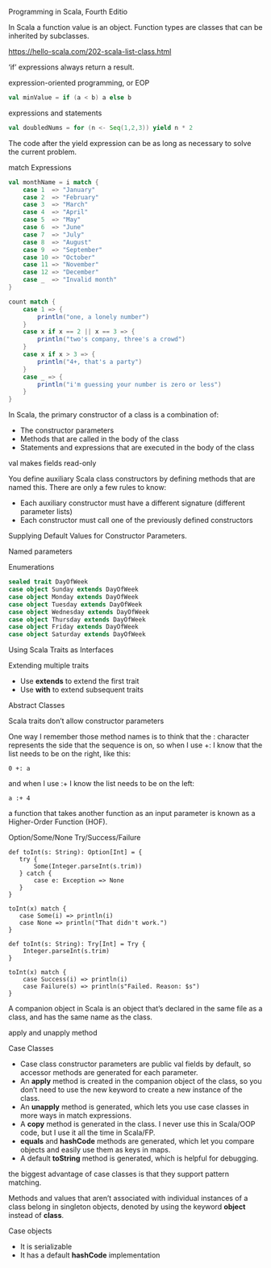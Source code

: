 
Programming in Scala, Fourth Editio


In Scala a function value  is an object.  Function types are classes that can be inherited by subclasses.

https://hello-scala.com/202-scala-list-class.html

‘if’ expressions always return a result.

expression-oriented programming, or EOP
```scala
val minValue = if (a < b) a else b
```

expressions and statements

```scala
val doubledNums = for (n <- Seq(1,2,3)) yield n * 2
```

The code after the yield expression can be as long as necessary to solve the current problem.

match Expressions
```scala
val monthName = i match {
    case 1  => "January"
    case 2  => "February"
    case 3  => "March"
    case 4  => "April"
    case 5  => "May"
    case 6  => "June"
    case 7  => "July"
    case 8  => "August"
    case 9  => "September"
    case 10 => "October"
    case 11 => "November"
    case 12 => "December"
    case _  => "Invalid month"
}

count match {
    case 1 => {
        println("one, a lonely number")
    }
    case x if x == 2 || x == 3 => {
        println("two's company, three's a crowd")
    }
    case x if x > 3 => {
        println("4+, that's a party")
    }
    case _ => {
        println("i'm guessing your number is zero or less")
    }
}
```

In Scala, the primary constructor of a class is a combination of:
* The constructor parameters
* Methods that are called in the body of the class
* Statements and expressions that are executed in the body of the class

val makes fields read-only

You define auxiliary Scala class constructors by defining methods that are named this. There are only a few rules to know:
* Each auxiliary constructor must have a different signature (different parameter lists)
* Each constructor must call one of the previously defined constructors

Supplying Default Values for Constructor Parameters.

Named parameters

Enumerations

```scala
sealed trait DayOfWeek
case object Sunday extends DayOfWeek
case object Monday extends DayOfWeek
case object Tuesday extends DayOfWeek
case object Wednesday extends DayOfWeek
case object Thursday extends DayOfWeek
case object Friday extends DayOfWeek
case object Saturday extends DayOfWeek
```

Using Scala Traits as Interfaces

Extending multiple traits
* Use **extends** to extend the first trait
* Use **with** to extend subsequent traits

Abstract Classes

Scala traits don’t allow constructor parameters


One way I remember those method names is to think that the : character represents the side that the sequence is on, so when I use +: I know that the list needs to be on the right, like this:
```
0 +: a
```
and when I use :+ I know the list needs to be on the left:
```
a :+ 4
```

 a function that takes another function as an input parameter is known as a Higher-Order Function (HOF).
 
 Option/Some/None  Try/Success/Failure
 ```
def toInt(s: String): Option[Int] = {
    try {
        Some(Integer.parseInt(s.trim))
    } catch {
        case e: Exception => None
    }
}

toInt(x) match {
    case Some(i) => println(i)
    case None => println("That didn't work.")
}
```

```
def toInt(s: String): Try[Int] = Try {
    Integer.parseInt(s.trim)
}

toInt(x) match {
    case Success(i) => println(i)
    case Failure(s) => println(s"Failed. Reason: $s")
}
 ```
 
 A companion object in Scala is an object that’s declared in the same file as a class, and has the same name as the class. 
 
 apply  and unapply method
 
 Case Classes
* Case class constructor parameters are public val fields by default, so accessor methods are generated for each parameter.
* An **apply** method is created in the companion object of the class, so you don’t need to use the new keyword to create a new instance of the class.
* An **unapply** method is generated, which lets you use case classes in more ways in match expressions.
* A **copy** method is generated in the class. I never use this in Scala/OOP code, but I use it all the time in Scala/FP.
* **equals** and **hashCode** methods are generated, which let you compare objects and easily use them as keys in maps.
* A default **toString** method is generated, which is helpful for debugging.

the biggest advantage of case classes is that they support pattern matching.

Methods and values that aren’t associated with individual instances of a class belong in singleton objects, denoted by using the keyword **object** instead of **class**.


Case objects
* It is serializable
* It has a default **hashCode** implementation

